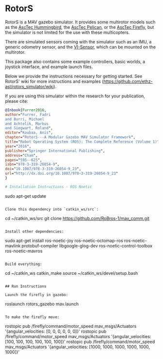 RotorS
===============

RotorS is a MAV gazebo simulator.
It provides some multirotor models such as the [AscTec Hummingbird](http://www.asctec.de/en/uav-uas-drone-products/asctec-hummingbird/), the [AscTec Pelican](http://www.asctec.de/en/uav-uas-drone-products/asctec-pelican/), or the [AscTec Firefly](http://www.asctec.de/en/uav-uas-drone-products/asctec-firefly/), but the simulator is not limited for the use with these multicopters.

There are simulated sensors coming with the simulator such as an IMU, a generic odometry sensor, and the [VI-Sensor](http://wiki.ros.org/vi_sensor), which can be mounted on the multirotor.

This package also contains some example controllers, basic worlds, a joystick interface, and example launch files.

Below we provide the instructions necessary for getting started. See RotorS' wiki for more instructions and examples (https://github.com/ethz-asl/rotors_simulator/wiki).

If you are using this simulator within the research for your publication, please cite:
```bibtex
@Inbook{Furrer2016,
author="Furrer, Fadri
and Burri, Michael
and Achtelik, Markus
and Siegwart, Roland",
editor="Koubaa, Anis",
chapter="RotorS---A Modular Gazebo MAV Simulator Framework",
title="Robot Operating System (ROS): The Complete Reference (Volume 1)",
year="2016",
publisher="Springer International Publishing",
address="Cham",
pages="595--625",
isbn="978-3-319-26054-9",
doi="10.1007/978-3-319-26054-9_23",
url="http://dx.doi.org/10.1007/978-3-319-26054-9_23"
}

# Installation Instructions - ROS Noetic

```
sudo apt-get update
```

Clone this dependency into `catkin_ws/src`:
```
cd ~/catkin_ws/src
git clone https://github.com/RoBros-1/mav_comm.git
```

Install other dependencies:
```
sudo apt-get install ros-noetic-joy ros-noetic-octomap-ros ros-noetic-mavlink protobuf-compiler libgoogle-glog-dev ros-noetic-control-toolbox ros-noetic-mavros
```

Build everything:
```
cd ~/catkin_ws
catkin_make
source ~/catkin_ws/devel/setup.bash
```

## Run Instructions

Launch the firefly in gazebo:
```
roslaunch rotors_gazebo mav.launch
```

To make the firefly move:
```
rostopic pub /firefly/command/motor_speed mav_msgs/Actuators '{angular_velocities: [0, 0, 0, 0, 0, 0]}'
rostopic pub /firefly/command/motor_speed mav_msgs/Actuators '{angular_velocities: [100, 100, 100, 100, 100, 100]}'
rostopic pub /firefly/command/motor_speed mav_msgs/Actuators '{angular_velocities: [1000, 1000, 1000, 1000, 1000, 1000]}'
```
